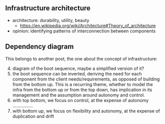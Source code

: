 ## Infrastructure architecture

- architecture: durability, utility, beauty
    - https://en.wikipedia.org/wiki/Architecture#Theory_of_architecture
- opinion: identifying patterns of interconnection between components

## Dependency diagram

This belongs to another post, the one about the concept of infrastructure:

4. diagram of the boot sequence, maybe a simplified version of it?
5. the boot sequence can be inverted, deriving the need for each component from the
client needs/requirements, as opposed of building from the bottom up. This is a
recurring theme, whether to model the infra from the bottom up or from the top down,
has implication in its management and the assumption around autonomy and control.
1. with top bottom, we focus on control, at the expense of autonomy ................
2. with bottom up, we focus on flexibility and autonomy, at the expense of
duplication and drift

